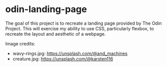# odin-landing-page

The goal of this project is to recreate a landing page provided by The Odin Project. This will exercise my ability to use CSS, particularly flexbox, to recreate the layout and aesthetic of a webpage.

Image credits:
- wavy-rings.jpg: https://unsplash.com/@and_machines
- creature.jpg: https://unsplash.com/@karsten116